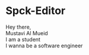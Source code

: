# Spck-Editor
Hey there, <br>
Mustavi Al Mueid <br>
I am a student <br>
I wanna be a software engineer <br> 
